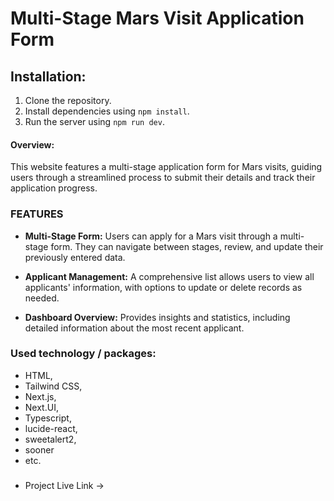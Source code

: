 # Multi-Stage Mars Visit Application Form   

## Installation:
1. Clone the repository.
2. Install dependencies using `npm install`.
3. Run the server using `npm run dev`.  

#### Overview:    
This website features a multi-stage application form for Mars visits, guiding users through a streamlined process to submit their details and track their application progress.

### FEATURES 
- **Multi-Stage Form:** Users can apply for a Mars visit through a multi-stage form. They can navigate between stages, review, and update their previously entered data.

- **Applicant Management:** A comprehensive list allows users to view all applicants' information, with options to update or delete records as needed.

- **Dashboard Overview:** Provides insights and statistics, including detailed information about the most recent applicant.

### Used technology / packages:  
- HTML,
- Tailwind CSS,
- Next.js,
- Next.UI,
- Typescript, 
- lucide-react,
- sweetalert2, 
- sooner 
- etc.

###  
- Project Live Link  -> []()  